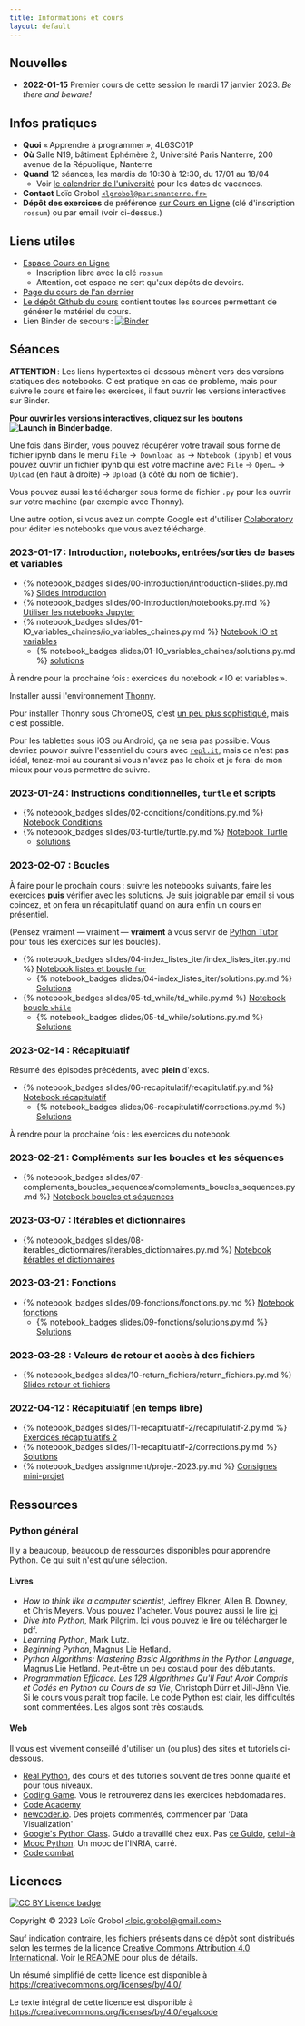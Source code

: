 ```yaml
---
title: Informations et cours
layout: default
---
```


[comment]: <> "LTeX: language=fr"


## Nouvelles

- **2022-01-15** Premier cours de cette session le mardi 17 janvier 2023. *Be there and beware!*


## Infos pratiques

- **Quoi** « Apprendre à programmer », 4L6SC01P
- **Où** Salle N19, bâtiment Éphémère 2, Université Paris Nanterre, 200 avenue de la République,
  Nanterre
- **Quand** 12 séances, les mardis de 10:30 à 12:30, du 17/01 au 18/04
  - Voir [le calendrier de
    l'université](https://etudiants.parisnanterre.fr/calendrier-universitaire/calendrier-universitaire-2022-2023)
    pour les dates de vacances.
- **Contact** Loïc Grobol [`<lgrobol@parisnanterre.fr>`](mailto:lgrobol@parisnanterre.fr)
- **Dépôt des exercices** de préférence [sur Cours en Ligne](https://coursenligne.parisnanterre.fr/course/view.php?id=7459) (clé d'inscription `rossum`)
  ou par email (voir ci-dessus.)

## Liens utiles

- [Espace Cours en Ligne](https://coursenligne.parisnanterre.fr/course/view.php?id=7459)
  - Inscription libre avec la clé `rossum`
  - Attention, cet espace ne sert qu'aux dépôts de devoirs.
- [Page du cours de l'an dernier]({{site.url}}{{site.baseurl}}/2022)
- [Le dépôt Github du cours](https://github.com/LoicGrobol/apprendre-programmer/) contient toutes
  les sources permettant de générer le matériel du cours.
- Lien Binder de secours :
  [![Binder](https://mybinder.org/badge_logo.svg)](https://mybinder.org/v2/gh/LoicGrobol/apprendre-programmer/main)


## Séances

**ATTENTION** : Les liens hypertextes ci-dessous mènent vers des versions statiques des notebooks.
C'est pratique en cas de problème, mais pour suivre le cours et faire les exercices, il faut ouvrir
les versions interactives sur Binder.

<strong>Pour ouvrir les versions interactives, cliquez sur les boutons ![Launch in Binder
  badge](https://mybinder.org/badge_logo.svg)</strong>.

Une fois dans Binder, vous pouvez récupérer votre travail sous forme de fichier ipynb dans le menu
`File` →  `Download as` → `Notebook (ipynb)` et vous pouvez ouvrir un fichier ipynb qui est votre
machine avec `File` → `Open…` → `Upload` (en haut à droite) → `Upload` (à côté du nom de fichier).

Vous pouvez aussi les télécharger sous forme de fichier `.py` pour les ouvrir sur votre machine (par
exemple avec Thonny).

Une autre option, si vous avez un compte Google est d'utiliser
[Colaboratory](https://colab.research.google.com/) pour éditer les notebooks que vous avez
téléchargé.

### 2023-01-17 : Introduction, notebooks, entrées/sorties de bases et variables

- {% notebook_badges slides/00-introduction/introduction-slides.py.md %}
  [Slides Introduction](slides/00-introduction/introduction-slides.py.ipynb)
- {% notebook_badges slides/00-introduction/notebooks.py.md %}
  [Utiliser les notebooks Jupyter](slides/00-introduction/notebooks.py.ipynb)
- {% notebook_badges slides/01-IO_variables_chaines/io_variables_chaines.py.md %}
  [Notebook IO et variables](slides/01-IO_variables_chaines/io_variables_chaines.py.ipynb)
  - {% notebook_badges slides/01-IO_variables_chaines/solutions.py.md %}
    [solutions](slides/01-IO_variables_chaines/solutions.py.ipynb)


À rendre pour la prochaine fois : exercices du notebook « IO et variables ».

Installer aussi l'environnement [Thonny](https://thonny.org).

Pour installer Thonny sous ChromeOS, c'est [un peu plus
sophistiqué](https://boldidea.org/static/thonny/chromebook.html), mais c'est possible.

Pour les tablettes sous iOS ou Android, ça ne sera pas possible. Vous devriez pouvoir suivre
l'essentiel du cours avec [`repl.it`](https://repl.it), mais ce n'est pas idéal, tenez-moi au
courant si vous n'avez pas le choix et je ferai de mon mieux pour vous permettre de suivre.


### 2023-01-24 : Instructions conditionnelles, `turtle` et scripts

- {% notebook_badges slides/02-conditions/conditions.py.md %}
  [Notebook Conditions](slides/02-conditions/conditions.py.ipynb)
- {% notebook_badges slides/03-turtle/turtle.py.md %}
  [Notebook Turtle](slides/03-turtle/turtle.py.ipynb)
  - [solutions](slides/03-turtle/solutions.py)

### 2023-02-07 : Boucles

À faire pour le prochain cours : suivre les notebooks suivants, faire les exercices **puis**
vérifier avec les solutions. Je suis joignable par email si vous coincez, et on fera un
récapitulatif quand on aura enfin un cours en présentiel.

(Pensez vraiment — vraiment — **vraiment** à vous servir de [Python Tutor](https://pythontutor.com/)
pour tous les exercices sur les boucles).

- {% notebook_badges slides/04-index_listes_iter/index_listes_iter.py.md %}
  [Notebook listes et boucle `for`](slides/04-index_listes_iter/index_listes_iter.py.ipynb)
  - {% notebook_badges slides/04-index_listes_iter/solutions.py.md %}
    [Solutions](slides/04-index_listes_iter/solutions.py.ipynb)
- {% notebook_badges slides/05-td_while/td_while.py.md %}
  [Notebook boucle `while`](slides/05-td_while/td_while.py.ipynb)
  - {% notebook_badges slides/05-td_while/solutions.py.md %}
    [Solutions](slides/05-td_while/solutions.py.ipynb)

### 2023-02-14 : Récapitulatif

Résumé des épisodes précédents, avec **plein** d'exos.

- {% notebook_badges slides/06-recapitulatif/recapitulatif.py.md %}
[Notebook récapitulatif](slides/06-recapitulatif/recapitulatif.py.ipynb)
  - {% notebook_badges slides/06-recapitulatif/corrections.py.md %}
[Solutions](slides/06-recapitulatif/corrections.py.ipynb)

À rendre pour la prochaine fois : les exercices du notebook.

### 2023-02-21 : Compléments sur les boucles et les séquences

- {% notebook_badges slides/07-complements_boucles_sequences/complements_boucles_sequences.py.md %}
  [Notebook boucles et
  séquences](slides/07-complements_boucles_sequences/complements_boucles_sequences.py.ipynb)

### 2023-03-07 : Itérables et dictionnaires

- {% notebook_badges slides/08-iterables_dictionnaires/iterables_dictionnaires.py.md %} [Notebook
  itérables et dictionnaires](slides/08-iterables_dictionnaires/iterables_dictionnaires.py.ipynb)

### 2023-03-21 : Fonctions

- {% notebook_badges slides/09-fonctions/fonctions.py.md %}
  [Notebook fonctions](slides/09-fonctions/fonctions.py.ipynb)
  - {% notebook_badges slides/09-fonctions/solutions.py.md %} [Solutions](slides/09-fonctions/solutions.py.ipynb)

### 2023-03-28 : Valeurs de retour et accès à des fichiers

- {% notebook_badges slides/10-return_fichiers/return_fichiers.py.md %}
  [Slides retour et fichiers](slides/10-return_fichiers/return_fichiers.py.ipynb)

### 2022-04-12 : Récapitulatif (en temps libre)

- {% notebook_badges slides/11-recapitulatif-2/recapitulatif-2.py.md %} [Exercices récapitulatifs
  2](slides/11-recapitulatif-2/recapitulatif-2.py.ipynb)
- {% notebook_badges slides/11-recapitulatif-2/corrections.py.md %}
  [Solutions](slides/11-recapitulatif-2/corrections.py.ipynb)
- {% notebook_badges assignment/projet-2023.py.md %}
  [Consignes mini-projet](assignment/projet-2023.py.ipynb)

## Ressources

### Python général

Il y a beaucoup, beaucoup de ressources disponibles pour apprendre Python. Ce qui suit n'est qu'une
sélection.

#### Livres

- *How to think like a computer scientist*, Jeffrey Elkner, Allen B. Downey, et Chris Meyers. Vous
  pouvez l'acheter. Vous pouvez aussi le lire
  [ici](http://openbookproject.net/thinkcs/python/english3e/)
- *Dive into Python*, Mark Pilgrim. [Ici](http://www.diveintopython3.net/) vous pouvez le lire ou
  télécharger le pdf.
- *Learning Python*, Mark Lutz.
- *Beginning Python*, Magnus Lie Hetland.
- *Python Algorithms: Mastering Basic Algorithms in the Python Language*, Magnus Lie Hetland.
  Peut-être un peu costaud pour des débutants.
- *Programmation Efficace. Les 128 Algorithmes Qu'Il Faut Avoir Compris et Codés en Python au Cours
  de sa Vie*, Christoph Dürr et Jill-Jênn Vie. Si le cours vous paraît trop facile. Le code Python
  est clair, les difficultés sont commentées. Les algos sont très costauds.

#### Web

Il vous est vivement conseillé d'utiliser un (ou plus) des sites et tutoriels ci-dessous.

- [Real Python](https://realpython.com), des cours et des tutoriels souvent de très bonne qualité et
  pour tous niveaux.
- [Coding Game](https://www.codingame.com/home). Vous le retrouverez dans les exercices
  hebdomadaires.
- [Code Academy](https://www.codecademy.com/fr/learn/python)
- [newcoder.io](http://newcoder.io/). Des projets commentés, commencer par 'Data Visualization'
- [Google's Python Class](https://developers.google.com/edu/python/). Guido a travaillé chez eux.
  Pas [ce
  Guido](http://vignette2.wikia.nocookie.net/pixar/images/1/10/Guido.png/revision/latest?cb=20140314012724),
  [celui-là](https://en.wikipedia.org/wiki/Guido_van_Rossum#/media/File:Guido_van_Rossum_OSCON_2006.jpg)
- [Mooc Python](https://www.fun-mooc.fr/courses/inria/41001S03/session03/about#). Un mooc de
  l'INRIA, carré.
- [Code combat](https://codecombat.com/)

## Licences

[![CC BY Licence
badge](https://i.creativecommons.org/l/by/4.0/88x31.png)](http://creativecommons.org/licenses/by/4.0/)

Copyright © 2023 Loïc Grobol [\<loic.grobol@gmail.com\>](mailto:loic.grobol@gmail.com)

Sauf indication contraire, les fichiers présents dans ce dépôt sont distribués selon les termes de
la licence [Creative Commons Attribution 4.0
International](https://creativecommons.org/licenses/by/4.0/). Voir [le README](README.md#Licences)
pour plus de détails.

 Un résumé simplifié de cette licence est disponible à
 <https://creativecommons.org/licenses/by/4.0/>.

 Le texte intégral de cette licence est disponible à
 <https://creativecommons.org/licenses/by/4.0/legalcode>
